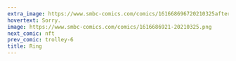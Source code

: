 ```yaml
---
extra_image: https://www.smbc-comics.com/comics/161668696720210325after.png
hovertext: Sorry.
image: https://www.smbc-comics.com/comics/1616686921-20210325.png
next_comic: nft
prev_comic: trolley-6
title: Ring
---
```


